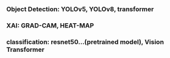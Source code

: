 ### Object Detection: YOLOv5, YOLOv8, transformer
### XAI: GRAD-CAM, HEAT-MAP
### classification: resnet50...(pretrained model), Vision Transformer
